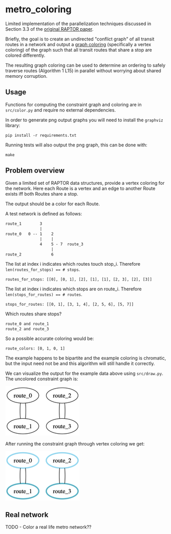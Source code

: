 # metro_coloring

Limited implementation of the parallelization techniques discussed in Section 3.3 of the [original RAPTOR paper](https://www.microsoft.com/en-us/research/wp-content/uploads/2012/01/raptor_alenex.pdf).

Briefly, the goal is to create an undirected "conflict graph" of all transit routes in a network and output a [graph coloring](https://en.wikipedia.org/wiki/Graph_coloring) (specifically a vertex coloring) of the graph such that all transit routes that share a stop are colored differently.

The resulting graph coloring can be used to determine an ordering to safely traverse routes (Algorithm 1 L15) in parallel without worrying about shared memory corruption.

## Usage

Functions for computing the constraint graph and coloring are in `src/color.py` and require no external dependencies.

In order to generate png output graphs you will need to install the `graphviz` library:
```
pip install -r requirements.txt
```

Running tests will also output the png graph, this can be done with:
```
make
```

## Problem overview
Given a limited set of RAPTOR data structures, provide a vertex coloring for the network. Here each Route is a vertex and an edge to another Route exists iff both Routes share a stop.

The output should be a color for each Route.

A test network is defined as follows:
```
route_1        3
               |
route_0   0 -- 1    2
               |    |
               4    5 - 7  route_3
                    |
route_2             6
```

The list at index i indicates which routes touch stop_i. Therefore `len(routes_for_stops) == # stops`.
```
routes_for_stops: [[0], [0, 1], [2], [1], [1], [2, 3], [2], [3]]
```

The list at index i indicates which stops are on route_i. Therefore `len(stops_for_routes) == # routes`.
```
stops_for_routes: [[0, 1], [3, 1, 4], [2, 5, 6], [5, 7]]
```

Which routes share stops?
```
route_0 and route_1
route_2 and route_3
```

So a possible accurate coloring would be:
```
route_colors: [0, 1, 0, 1]
```

The example happens to be bipartite and the example coloring is chromatic, but the input need not be and this algorithm will still handle it correctly.

We can visualize the output for the example data above using `src/draw.py`. The uncolored constraint graph is:

![constraintgraph](https://raw.githubusercontent.com/keyan/metro_coloring/master/output/uncolored.gv.png)

After running the constraint graph through vertex coloring we get:

![coloredgraph](https://raw.githubusercontent.com/keyan/metro_coloring/master/output/colored.gv.png)

## Real network

TODO - Color a real life metro network??
